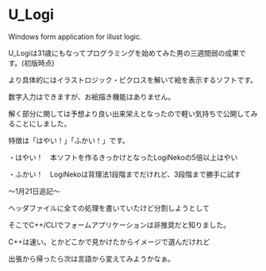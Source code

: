 # U_Logi
Windows form application for illust logic.

U_Logiは31歳にもなってプログラミングを始めてみた男の三週間弱の成果です。(初版時点)

より具体的にはイラストロジック・ピクロスを解いて絵を表示するソフトです。

数字入力はできますが、お絵描き機能はありません。

解く部分に関しては予想より良い出来栄えとなったので軽い気持ちで公開してみることにしました。

特徴は「はやい！」「ふかい！」です。


・はやい！　本ソフトを作るきっかけとなったLogiNekoの5倍以上はやい

・ふかい！　LogiNekoは背理法1段階までだけれど、3段階まで勝手に試す


～1月21日追記～

ヘッダファイルに全ての処理を書いていたけど分割しようとして

そこでC++/CLIでフォームアプリケーションは非推奨だと知りました。

C++は速い。とかどこかで見かけたからイメージで選んだけれど

出張から帰ったら次は言語から変えてみようかなぁ。
